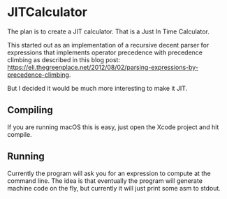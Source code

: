 # JITCalculator

The plan is to create a JIT calculator. That is a Just In Time Calculator. 

This started out as an implementation of a recursive decent parser for expressions that implements operator
precedence with precedence climbing as described in this blog post: https://eli.thegreenplace.net/2012/08/02/parsing-expressions-by-precedence-climbing.

But I decided it would be much more interesting to make it JIT.

## Compiling
If you are running macOS this is easy, just open the Xcode project and hit compile.

## Running
Currently the program will ask you for an expression to compute at the command line. The idea is that eventually the program will 
generate machine code on the fly, but currently it will just print some asm to stdout. 
